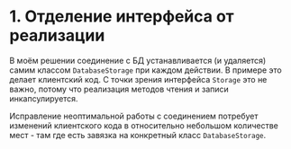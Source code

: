 # 1. Отделение интерфейса от реализации
В моём решении соединение с БД устанавливается (и удаляется)
самим классом `DatabaseStorage` при каждом действии.
В примере это делает клиентский код.
С точки зрения интерфейса `Storage` это не важно,
потому что реализация методов чтения и записи инкапсулируется.

Исправление неоптимальной работы с соединением
потребует изменений клиентского кода
в относительно небольшом количестве мест -
там где есть завязка на конкретный класс `DatabaseStorage`.

